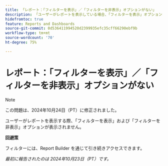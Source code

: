 ```yaml
---
title: 「レポート：「フィルターを表示」／「フィルターを非表示」オプションがない」
description: 「ユーザーがレポートを表示している場合、「フィルターを表示」オプションおよび「フィルターを非表示」オプションは表示されません。」
hidefromtoc: true
feature: Reports and Dashboards
source-git-commit: 0d536411994520d2399935efc35cff66290ebf9b
workflow-type: tm+mt
source-wordcount: '70'
ht-degree: 75%

---
```



# レポート：「フィルターを表示」／「フィルターを非表示」オプションがない

>[!NOTE]
>
>この問題は、2024年10月24日（PT）に修正されました。

ユーザーがレポートを表示する際、「フィルターを表示」および「フィルターを非表示」オプションが表示されません。

**回避策**

フィルターには、Report Builder を通じて引き続きアクセスできます。

_最初に報告されたのは 2024年10月23日（PT）です。_
